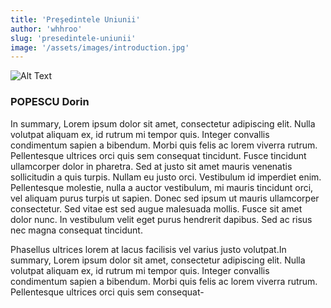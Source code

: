 ```yaml
---
title: 'Preşedintele Uniunii'
author: 'whhroo'
slug: 'presedintele-uniunii'
image: '/assets/images/introduction.jpg'
---
```


![Alt Text](/assets/images/presedintele.png)

### POPESCU Dorin

In summary, Lorem ipsum dolor sit amet, consectetur adipiscing elit. Nulla volutpat aliquam ex, id rutrum mi tempor quis. Integer convallis condimentum sapien a bibendum. Morbi quis felis ac lorem viverra rutrum. Pellentesque ultrices orci quis sem consequat tincidunt. Fusce tincidunt ullamcorper dolor in pharetra. Sed at justo sit amet mauris venenatis sollicitudin a quis turpis. Nullam eu justo orci. Vestibulum id imperdiet enim. Pellentesque molestie, nulla a auctor vestibulum, mi mauris tincidunt orci, vel aliquam purus turpis ut sapien. Donec sed ipsum ut mauris ullamcorper consectetur. Sed vitae est sed augue malesuada mollis. Fusce sit amet dolor nunc. In vestibulum velit eget purus hendrerit dapibus. Sed ac risus nec magna consequat tincidunt.

Phasellus ultrices lorem at lacus facilisis vel varius justo volutpat.In summary, Lorem ipsum dolor sit amet, consectetur adipiscing elit. Nulla volutpat aliquam ex, id rutrum mi tempor quis. Integer convallis condimentum sapien a bibendum. Morbi quis felis ac lorem viverra rutrum. Pellentesque ultrices orci quis sem consequat-
